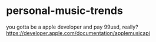 # personal-music-trends

you gotta be a apple developer and pay 99usd, really?
https://developer.apple.com/documentation/applemusicapi